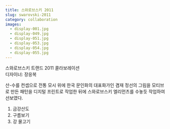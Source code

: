 ```yaml
---
title: 스와로브스키 2011
slug: swarovski-2011
category: collaboration
images:
  - display-001.jpg
  - display-049.jpg
  - display-051.jpg
  - display-053.jpg
  - display-054.jpg
  - display-055.jpg
---
```



스와로브스키 트랜드 2011 콜라보레이션    
디자이너: 장응복

산-수를 컨셉으로 전통 모시 위에 한국 문인화의 대표화가인 겸재 정선의 그림을 모티브로 만든 패턴을 디지털 프린트로 작업한 뒤에 스와로브스키 엘리먼츠를 수놓듯 작업하여 선보였다.

1. 금강산도
2. 구름보기
3. 강 물고기
